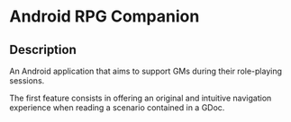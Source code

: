 # Android RPG Companion

## Description

An Android application that aims to support GMs during their role-playing sessions.

The first feature consists in offering an original and intuitive navigation experience when reading a scenario contained in a GDoc.
